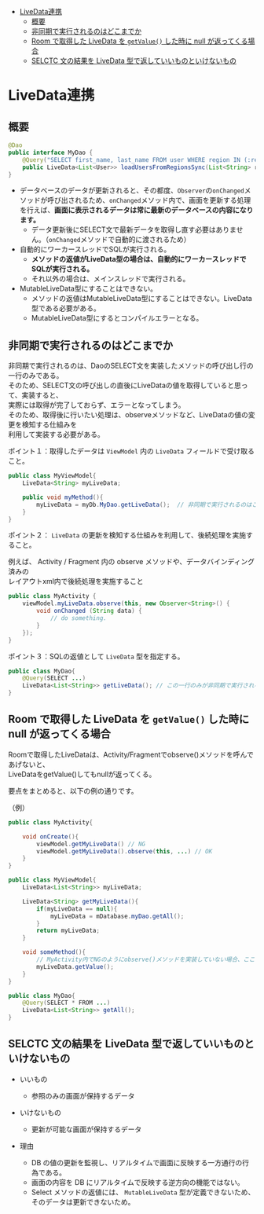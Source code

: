 <!-- TOC START min:1 max:3 link:true asterisk:false update:true -->
- [LiveData連携](#livedata連携)
	- [概要](#概要)
	- [非同期で実行されるのはどこまでか](#非同期で実行されるのはどこまでか)
	- [Room で取得した LiveData を `getValue()` した時に null が返ってくる場合](#room-で取得した-livedata-を-getvalue-した時に-null-が返ってくる場合)
	- [SELCTC 文の結果を LiveData 型で返していいものといけないもの](#selctc-文の結果を-livedata-型で返していいものといけないもの)
<!-- TOC END -->


# LiveData連携

## 概要

```Java
@Dao
public interface MyDao {
    @Query("SELECT first_name, last_name FROM user WHERE region IN (:regions)")
    public LiveData<List<User>> loadUsersFromRegionsSync(List<String> regions);
}
```

- データベースのデータが更新されると、その都度、`Observer`の`onChanged`メソッドが呼び出されるため、`onChanged`メソッド内で、画面を更新する処理を行えば、**画面に表示されるデータは常に最新のデータベースの内容になります。**
	- データ更新後にSELECT文で最新データを取得し直す必要はありません。（`onChanged`メソッドで自動的に渡されるため）
- 自動的にワーカースレッドでSQLが実行される。
	- **メソッドの返値がLiveData型の場合は、自動的にワーカースレッドでSQLが実行される。**
	- それ以外の場合は、メインスレッドで実行される。
- MutableLiveData型にすることはできない。
	- メソッドの返値はMutableLiveData型にすることはできない。LiveData型である必要がある。
	- MutableLiveData型にするとコンパイルエラーとなる。


## 非同期で実行されるのはどこまでか

非同期で実行されるのは、DaoのSELECT文を実装したメソッドの呼び出し行の一行のみである。  
そのため、SELECT文の呼び出しの直後にLiveDataの値を取得していると思って、実装すると、  
実際には取得が完了しておらず、エラーとなってしまう。  
そのため、取得後に行いたい処理は、observeメソッドなど、LiveDataの値の変更を検知する仕組みを  
利用して実装する必要がある。


ポイント１：取得したデータは `ViewModel` 内の `LiveData` フィールドで受け取ること。

```Java
public class MyViewModel{
	LiveData<String> myLiveData;

	public void myMethod(){
		myLiveData = myDb.MyDao.getLiveData();	// 非同期で実行されるのはこの一行のみ。後続処理は同期で実行される。
	}
}
```


ポイント２： `LiveData` の更新を検知する仕組みを利用して、後続処理を実施すること。

例えば、 Activity / Fragment 内の observe メソッドや、データバインディング済みの  
レイアウトxml内で後続処理を実施すること

```Java
public class MyActivity {
	viewModel.myLiveData.observe(this, new Observer<String>() {
		void onChanged (String data) {
			// do something.
		}
	});
}
```


ポイント３：SQLの返値として `LiveData` 型を指定する。

```Java
public class MyDao{
	@Query(SELECT ...)
	LiveData<List<String>> getLiveData(); // この一行のみが非同期で実行される。
}
```


## Room で取得した LiveData を `getValue()` した時に null が返ってくる場合

Roomで取得したLiveDataは、Activity/Fragmentでobserve()メソッドを呼んであげないと、  
LiveDataをgetValue()してもnullが返ってくる。

要点をまとめると、以下の例の通りです。

（例）

```Java
public class MyActivity{

	void onCreate(){
		viewModel.getMyLiveData() // NG
		viewModel.getMyLiveData().observe(this, ...) // OK
	}
}
```

```Java
public class MyViewModel{
	LiveData<List<String>> myLiveData;

	LiveData<String> getMyLiveData(){
		if(myLiveData == null){
			myLiveData = mDatabase.myDao.getAll();
		}
		return myLiveData;
	}

	void someMethod(){
		// MyActivity内でNGのようにobserve()メソッドを実装していない場合、ここのgetValue()はnullを返します。
		myLiveData.getValue();
	}
}
```

```Java
public class MyDao{
	@Query(SELECT * FROM ...)
	LiveData<List<String>> getAll();
}
```


## SELCTC 文の結果を LiveData 型で返していいものといけないもの

- いいもの
  - 参照のみの画面が保持するデータ


- いけないもの
	- 更新が可能な画面が保持するデータ


- 理由
	- DB の値の更新を監視し、リアルタイムで画面に反映する一方通行の行為である。
	- 画面の内容を DB にリアルタイムで反映する逆方向の機能ではない。
	- Select メソッドの返値には、 `MutableLiveData` 型が定義できないため、そのデータは更新できないため。
